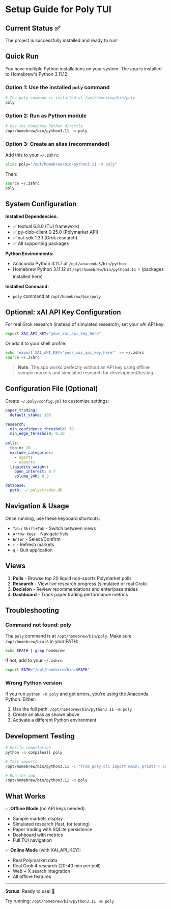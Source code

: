 # Setup Guide for Poly TUI

## Current Status ✅

The project is successfully installed and ready to run!

## Quick Run

You have multiple Python installations on your system. The app is installed to Homebrew's Python 3.11.12.

### Option 1: Use the installed `poly` command

```bash
# The poly command is installed at /opt/homebrew/bin/poly
poly
```

### Option 2: Run as Python module

```bash
# Use the Homebrew Python directly
/opt/homebrew/bin/python3.11 -m poly
```

### Option 3: Create an alias (recommended)

Add this to your `~/.zshrc`:

```bash
alias poly="/opt/homebrew/bin/python3.11 -m poly"
```

Then:
```bash
source ~/.zshrc
poly
```

## System Configuration

**Installed Dependencies:**
- ✅ textual 6.3.0 (TUI framework)
- ✅ py-clob-client 0.25.0 (Polymarket API)
- ✅ xai-sdk 1.3.1 (Grok research)
- ✅ All supporting packages

**Python Environments:**
- Anaconda Python 3.11.7 at `/opt/anaconda3/bin/python`
- Homebrew Python 3.11.12 at `/opt/homebrew/bin/python3.11` ⭐ (packages installed here)

**Installed Command:**
- `poly` command at `/opt/homebrew/bin/poly`

## Optional: xAI API Key Configuration

For real Grok research (instead of simulated research), set your xAI API key:

```bash
export XAI_API_KEY="your_xai_api_key_here"
```

Or add it to your shell profile:

```bash
echo 'export XAI_API_KEY="your_xai_api_key_here"' >> ~/.zshrc
source ~/.zshrc
```

> **Note**: The app works perfectly without an API key using offline sample markets and simulated research for development/testing.

## Configuration File (Optional)

Create `~/.poly/config.yml` to customize settings:

```yaml
paper_trading:
  default_stake: 100

research:
  min_confidence_threshold: 70
  min_edge_threshold: 0.10
  
polls:
  top_n: 20
  exclude_categories:
    - sports
    - esports
  liquidity_weight:
    open_interest: 0.7
    volume_24h: 0.3

database:
  path: ~/.poly/trades.db
```

## Navigation & Usage

Once running, use these keyboard shortcuts:

- `Tab` / `Shift+Tab` - Switch between views
- `Arrow keys` - Navigate lists
- `Enter` - Select/Confirm
- `r` - Refresh markets
- `q` - Quit application

## Views

1. **Polls** - Browse top 20 liquid non-sports Polymarket polls
2. **Research** - View live research progress (simulated or real Grok)
3. **Decision** - Review recommendations and enter/pass trades
4. **Dashboard** - Track paper trading performance metrics

## Troubleshooting

### Command not found: poly

The `poly` command is at `/opt/homebrew/bin/poly`. Make sure `/opt/homebrew/bin` is in your PATH:

```bash
echo $PATH | grep homebrew
```

If not, add to your `~/.zshrc`:

```bash
export PATH="/opt/homebrew/bin:$PATH"
```

### Wrong Python version

If you run `python -m poly` and get errors, you're using the Anaconda Python. Either:

1. Use the full path: `/opt/homebrew/bin/python3.11 -m poly`
2. Create an alias as shown above
3. Activate a different Python environment

## Development Testing

```bash
# Verify compilation
python -m compileall poly

# Test imports
/opt/homebrew/bin/python3.11 -c "from poly.cli import main; print('✓ Success')"

# Run the app
/opt/homebrew/bin/python3.11 -m poly
```

## What Works

✅ **Offline Mode** (no API keys needed):
- Sample markets display
- Simulated research (fast, for testing)
- Paper trading with SQLite persistence
- Dashboard with metrics
- Full TUI navigation

✅ **Online Mode** (with XAI_API_KEY):
- Real Polymarket data
- Real Grok 4 research (20-40 min per poll)
- Web + X search integration
- All offline features

---

**Status**: Ready to use! 🚀

Try running: `/opt/homebrew/bin/python3.11 -m poly`

